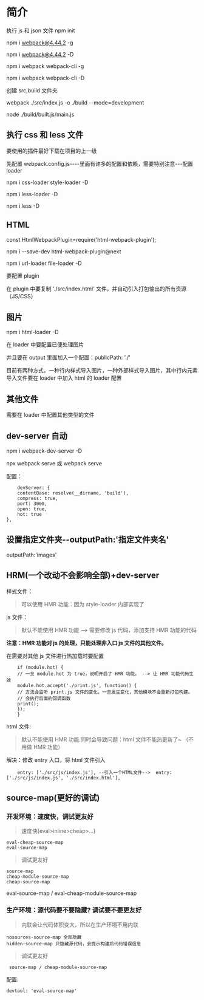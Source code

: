 # 简介

执行 js 和 json 文件
npm init

npm i webpack@4.44.2 -g

npm i webpack@4.44.2 -D

npm i webpack webpack-cli -g

npm i webpack webpack-cli -D

创建 src,build 文件夹

webpack ./src/index.js -o ./build --mode=development

node ./build/built.js/main.js

## 执行 css 和 less 文件

要使用的插件最好下载在项目的上一级

先配置 webpack.config.js----里面有许多的配置和依赖，需要特别注意---配置 loader

npm i css-loader style-loader -D

npm i less-loader -D

npm i less -D

## HTML

const HtmlWebpackPlugin=require('html-webpack-plugin');

npm i --save-dev html-webpack-plugin@next

npm i url-loader file-loader -D

要配置 plugin

在 plugin 中要复制 './src/index.html' 文件，并自动引入打包输出的所有资源（JS/CSS）

## 图片

npm i html-loader -D

在 loader 中要配置已便处理图片

并且要在 output 里面加入一个配置：publicPath: './'

目前有两种方式，一种行内样式导入图片，一种外部样式导入图片，其中行内元素导入文件要在 loader 中加入 html 的 loader 配置

## 其他文件

需要在 loader 中配置其他类型的文件

## dev-server 自动

npm i webpack-dev-server -D

npx webpack serve 或 webpack serve

配置：

        devServer: {
        contentBase: resolve(__dirname, 'build'),
        compress: true,
        port: 3000,
        open: true,
        hot: true
    },

## 设置指定文件夹--outputPath:'指定文件夹名'

outputPath:'images'

## HRM(一个改动不会影响全部)+dev-server

样式文件：

> 可以使用 HMR 功能：因为 style-loader 内部实现了

js 文件：

> 默认不能使用 HMR 功能 --> 需要修改 js 代码，添加支持 HMR 功能的代码

**注意：HMR 功能对 js 的处理，只能处理非入口 js 文件的其他文件。**

在需要对其他 js 文件进行热加载时要配置

        if (module.hot) {
        // 一旦 module.hot 为 true，说明开启了 HMR 功能。 --> 让 HMR 功能代码生效
        module.hot.accept('./print.js', function() {
        // 方法会监听 print.js 文件的变化，一旦发生变化，其他模块不会重新打包构建。
        // 会执行后面的回调函数
        print();
        });
        }

html 文件:

> 默认不能使用 HMR 功能.同时会导致问题：html 文件不能热更新了~ （不用做 HMR 功能）

解决：修改 entry 入口，将 html 文件引入

        entry: ['./src/js/index.js'], --引入一个HTML文件-->  entry: ['./src/js/index.js', './src/index.html'],

## source-map(更好的调试)

### 开发环境：速度快，调试更友好

> 速度快(eval>inline>cheap>...)

    eval-cheap-source-map
    eval-source-map

> 调试更友好

    source-map
    cheap-module-source-map
    cheap-source-map

eval-source-map / eval-cheap-module-source-map

### 生产环境：源代码要不要隐藏? 调试要不要更友好

> 内联会让代码体积变大，所以在生产环境不用内联

    nosources-source-map 全部隐藏
    hidden-source-map 只隐藏源代码，会提示构建后代码错误信息

> 调试更友好

     source-map / cheap-module-source-map

配置:

    devtool: 'eval-source-map'

